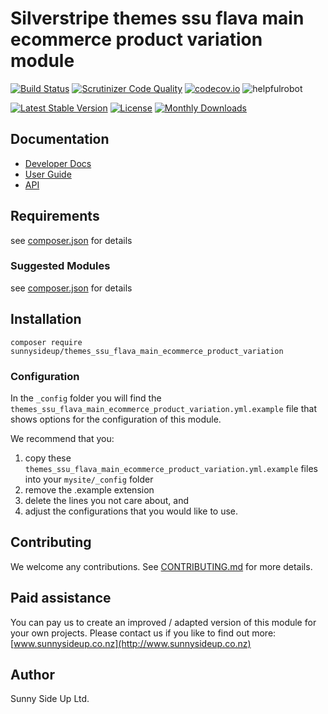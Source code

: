 # Silverstripe themes ssu flava main ecommerce product variation module
[![Build Status](https://travis-ci.org/sunnysideup/silverstripe-themes_ssu_flava_main_ecommerce_product_variation.svg?branch=master)](https://travis-ci.org/sunnysideup/silverstripe-themes_ssu_flava_main_ecommerce_product_variation)
[![Scrutinizer Code Quality](https://scrutinizer-ci.com/g/sunnysideup/silverstripe-themes_ssu_flava_main_ecommerce_product_variation/badges/quality-score.png?b=master)](https://scrutinizer-ci.com/g/sunnysideup/silverstripe-themes_ssu_flava_main_ecommerce_product_variation/?branch=master)
[![codecov.io](https://codecov.io/github/sunnysideup/silverstripe-themes_ssu_flava_main_ecommerce_product_variation/coverage.svg?branch=master)](https://codecov.io/github/sunnysideup/silverstripe-themes_ssu_flava_main_ecommerce_product_variation?branch=master)
![helpfulrobot](https://helpfulrobot.io/sunnysideup/themes_ssu_flava_main_ecommerce_product_variation/badge)

[![Latest Stable Version](https://poser.pugx.org/sunnysideup/themes_ssu_flava_main_ecommerce_product_variation/version)](https://packagist.org/packages/sunnysideup/themes_ssu_flava_main_ecommerce_product_variation)
[![License](https://poser.pugx.org/sunnysideup/themes_ssu_flava_main_ecommerce_product_variation/license)](https://packagist.org/packages/sunnysideup/themes_ssu_flava_main_ecommerce_product_variation)
[![Monthly Downloads](https://poser.pugx.org/sunnysideup/themes_ssu_flava_main_ecommerce_product_variation/d/monthly)](https://packagist.org/packages/sunnysideup/themes_ssu_flava_main_ecommerce_product_variation)


## Documentation



 * [Developer Docs](docs/en/INDEX.md)
 * [User Guide](docs/en/userguide.md)
 * [API](http://ssmods.com/apis/themes_ssu_flava_main_ecommerce_product_variation/docs/en/api/)

## Requirements



see [composer.json](composer.json) for details

### Suggested Modules



see [composer.json](composer.json) for details


## Installation


```
composer require sunnysideup/themes_ssu_flava_main_ecommerce_product_variation
```

### Configuration



In the `_config` folder you will find the `themes_ssu_flava_main_ecommerce_product_variation.yml.example`
file that shows options for the configuration of this module.

We recommend that you:

  1. copy these `themes_ssu_flava_main_ecommerce_product_variation.yml.example` files into your
`mysite/_config` folder
  2. remove the .example extension
  3. delete the lines you not care about, and
  4. adjust the configurations that you would like to use.


## Contributing



We welcome any contributions. See [CONTRIBUTING.md](CONTRIBUTING.md) for more details.

## Paid assistance



You can pay us to create an improved / adapted version of this module for your own projects.  Please contact us if you like to find out more: [www.sunnysideup.co.nz](http://www.sunnysideup.co.nz)

## Author



Sunny Side Up Ltd.
